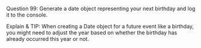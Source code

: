 Question 99: Generate a date object representing your next birthday and log it to the console.

Explain & TIP: When creating a Date object for a future event like a birthday, you might need to adjust the year based on whether the birthday has already occurred this year or not.
